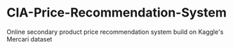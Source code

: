 # CIA-Price-Recommendation-System
Online secondary product price recommendation system build on Kaggle's Mercari dataset
